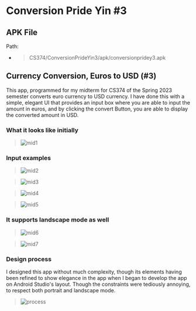 # Conversion Pride Yin #3

## APK File

Path:
- > CS374/ConversionPrideYin3/apk/conversionpridey3.apk

## Currency Conversion, Euros to USD (#3)

This app, programmed for my midterm for CS374 of the Spring 2023 semester converts
euro currency to USD currency. I have done this with a simple, elegant UI that provides an input
box where you are able to input the amount in euros, and by clicking the convert Button, you are
able to display the converted amount in USD.

### What it looks like initially

> ![mid1](https://raw.githubusercontent.com/PrideInt/CS374/master/ConversionPrideYin3/images/midterm1.png)

### Input examples

> ![mid2](https://raw.githubusercontent.com/PrideInt/CS374/master/ConversionPrideYin3/images/midterm2.png)

> ![mid3](https://raw.githubusercontent.com/PrideInt/CS374/master/ConversionPrideYin3/images/midterm3.png)

> ![mid4](https://raw.githubusercontent.com/PrideInt/CS374/master/ConversionPrideYin3/images/midterm4.png)

> ![mid5](https://raw.githubusercontent.com/PrideInt/CS374/master/ConversionPrideYin3/images/midterm5.png)

### It supports landscape mode as well

> ![mid6](https://raw.githubusercontent.com/PrideInt/CS374/master/ConversionPrideYin3/images/midterm6.png)

> ![mid7](https://raw.githubusercontent.com/PrideInt/CS374/master/ConversionPrideYin3/images/midterm7.png)

### Design process

I designed this app without much complexity, though its elements having been refined to show elegance 
in the app when I began to develop the app on Android Studio's layout. Though the constraints
were tediously annoying, to respect both portrait and landscape mode.

> ![process](https://raw.githubusercontent.com/PrideInt/CS374/master/ConversionPrideYin3/images/designprocess.png)
